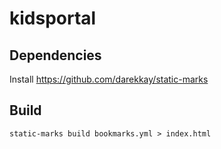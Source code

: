 # kidsportal

## Dependencies
 Install https://github.com/darekkay/static-marks

## Build
```
static-marks build bookmarks.yml > index.html
```
